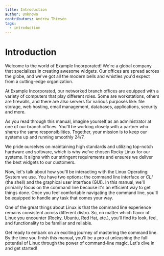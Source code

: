 ```yaml
---
title: Introduction
author: Unknown
contributors: Andrew Thiesen
tags:
  - introduction
---
```


# Introduction

Welcome to the world of Example Incorporated! We're a global company that specializes in creating awesome widgets. Our offices are spread across the globe, and we've got all the modern bells and whistles you'd expect from a cutting-edge organization.

At Example Incorporated, our networked branch offices are equipped with a variety of computers that play different roles. Some are workstations, others are firewalls, and there are also servers for various purposes like: file storage, web hosting, email management, databases, applications, security and more.

As you read through this manual, imagine yourself as an administrator at one of our branch offices. You'll be working closely with a partner who shares the same responsibilities. Together, your mission is to keep our systems up and running smoothly 24/7.

We pride ourselves on maintaining high standards and utilizing top-notch hardware and software, which is why we've chosen Rocky Linux for our systems. It aligns with our stringent requirements and ensures we deliver the best widgets to our customers.

Now, let's talk about how you'll be interacting with the Linux Operating System we use. You have two options: the command line interface or _CLI_ (the shell) and the graphical user interface (GUI). In this manual, we'll primarily focus on the command line because it's an efficient way to get things done. Once you feel comfortable navigating the command line, you'll be equipped to handle any task that comes your way.

One of the great things about Linux is that the command line experience remains consistent across different distro. So, no matter which flavor of Linux you encounter (Rocky, Ubuntu, Red Hat, etc.), you'll find its look, feel, and functionality to be familiar and reliable.

Get ready to embark on an exciting journey of mastering the command line. By the time you finish this manual, you'll be a pro at unleashing the full potential of Linux through the power of command-line magic. Let's dive in and get started!
